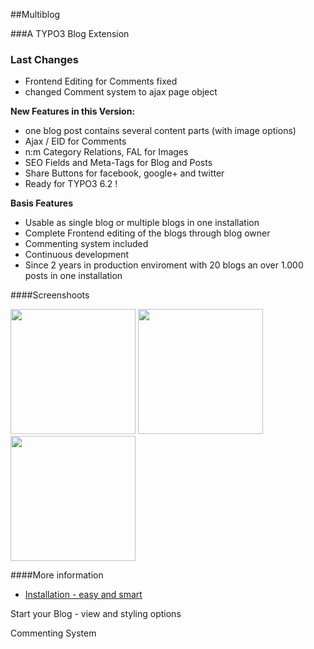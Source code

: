 ##Multiblog


###A TYPO3 Blog Extension


### Last Changes
* Frontend Editing for Comments fixed
* changed Comment system to ajax page object
 
**New Features in this Version:**
* one blog post contains several content parts (with image options)
* Ajax / EID for Comments
* n:m Category Relations, FAL for Images
* SEO Fields and Meta-Tags for Blog and Posts
* Share Buttons for facebook, google+ and twitter
* Ready for TYPO3 6.2 !

**Basis Features**
* Usable as single blog or multiple blogs in one installation
* Complete Frontend editing of the blogs through blog owner
* Commenting system included
* Continuous development
* Since 2 years in production enviroment with 20 blogs an over 1.000 posts in one installation


####Screenshoots

  <img src="https://raw.github.com/klaus-ger/multiblog/master/Documentation/singleview.png" width="200px">
  <img src="https://raw.github.com/klaus-ger/multiblog/master/Documentation/backendediting1.png" width="200px">
  <img src="https://raw.github.com/klaus-ger/multiblog/master/Documentation/backendediting2.png" width="200px">


####More information
* [Installation - easy and smart](https://github.com//klaus-ger/multiblog/master/GIT-Doku/Installation.md)

<p>Start your Blog - view and styling options</p>
<p>Commenting System</p>
<p></p>
<p></p>
